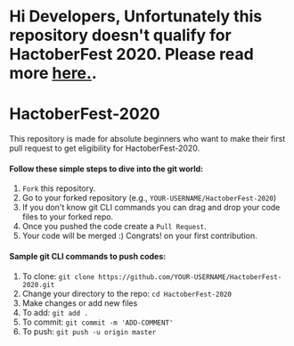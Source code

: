 # Hi Developers, Unfortunately this repository doesn't qualify for HactoberFest 2020. Please read more [here.](https://github.com/AkhzarFarhan/HactoberFest-2020/issues).

# HactoberFest-2020
This repository is made for absolute beginners who want to make their first pull request to get eligibility for HactoberFest-2020.
#### Follow these simple steps to dive into the git world:

1) `Fork` this repository.
2) Go to your forked repository (e.g., `YOUR-USERNAME/HactoberFest-2020`)
3) If you don't know git CLI commands you can drag and drop your code files to your forked repo.
4) Once you pushed the code create a `Pull Request`.
5) Your code will be merged :) Congrats! on your first contribution.


#### Sample git CLI commands to push codes:

1) To clone: `git clone https://github.com/YOUR-USERNAME/HactoberFest-2020.git`
2) Change your directory to the repo: `cd HactoberFest-2020`
3) Make changes or add new files
4) To add: `git add .`
5) To commit: `git commit -m 'ADD-COMMENT'`
6) To push: `git push -u origin master`
